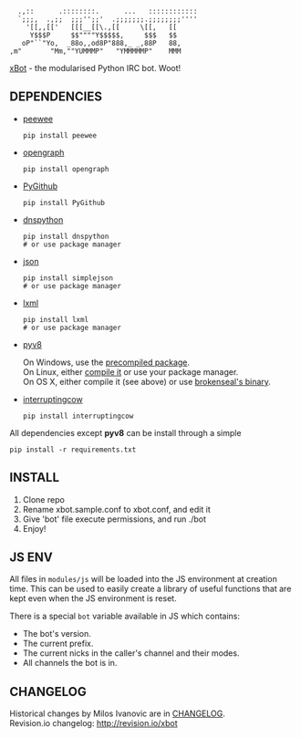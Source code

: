```
  .,::      .::::::::.      ...   ::::::::::::
  `;;;,  .,;;  ;;;'';;'  .;;;;;;;.;;;;;;;;''''
    '[[,,[['   [[[__[[\.,[[     \[[,   [[     
     Y$$$P     $$""""Y$$$$$,     $$$   $$     
   oP"``"Yo,  _88o,,od8P"888,_ _,88P   88,    
,m"       "Mm,""YUMMMP"   "YMMMMMP"    MMM    
```


[xBot](//github.com/milosivanovic/xbot) - the modularised Python IRC bot. Woot!

## DEPENDENCIES

- [peewee](http://peewee.readthedocs.org/)
   
   ```
   pip install peewee
   ```

- [opengraph](https://github.com/erikriver/opengraph)
   
   ```
   pip install opengraph
   ```

- [PyGithub](https://github.com/jacquev6/PyGithub)
   
   ```
   pip install PyGithub
   ```

- [dnspython](http://www.dnspython.org/)
   
   ```
   pip install dnspython
   # or use package manager
   ```

- [json](http://simplejson.readthedocs.org)
   
   ```
   pip install simplejson
   # or use package manager
   ```
   
- [lxml](http://lxml.de/)
   
   ```
   pip install lxml
   # or use package manager
   ```

- [pyv8](https://code.google.com/p/pyv8/)
   
   On Windows, use the [precompiled package](https://code.google.com/p/pyv8/downloads/list).  
   On Linux, either [compile it](https://code.google.com/p/pyv8/wiki/HowToBuild) or use your package manager.  
   On OS X, either compile it (see above) or use [brokenseal's binary](https://github.com/brokenseal/PyV8-OS-X).

- [interruptingcow](https://bitbucket.org/evzijst/interruptingcow)

   ```
   pip install interruptingcow
   ```

All dependencies except **pyv8** can be install through a simple

    pip install -r requirements.txt


## INSTALL

1. Clone repo
2. Rename xbot.sample.conf to xbot.conf, and edit it
3. Give 'bot' file execute permissions, and run ./bot
4. Enjoy!


## JS ENV

All files in `modules/js` will be loaded into the JS environment at creation
time. This can be used to easily create a library of useful functions that
are kept even when the JS environment is reset.

There is a special `bot` variable available in JS which contains:

 - The bot's version.
 - The current prefix.
 - The current nicks in the caller's channel and their modes.
 - All channels the bot is in.


## CHANGELOG

Historical changes by Milos Ivanovic are in [CHANGELOG](https://github.com/milosivanonic/xbot/blob/master/CHANGELOG).  
Revision.io changelog: http://revision.io/xbot